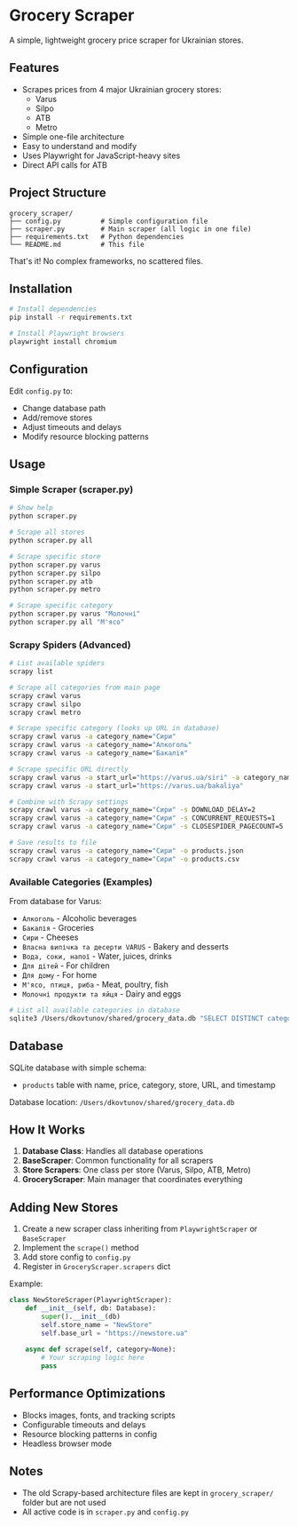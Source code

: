 # Grocery Scraper

A simple, lightweight grocery price scraper for Ukrainian stores.

## Features

- Scrapes prices from 4 major Ukrainian grocery stores:
  - Varus
  - Silpo
  - ATB
  - Metro
- Simple one-file architecture
- Easy to understand and modify
- Uses Playwright for JavaScript-heavy sites
- Direct API calls for ATB

## Project Structure

```
grocery_scraper/
├── config.py          # Simple configuration file
├── scraper.py         # Main scraper (all logic in one file)
├── requirements.txt   # Python dependencies
└── README.md          # This file
```

That's it! No complex frameworks, no scattered files.

## Installation

```bash
# Install dependencies
pip install -r requirements.txt

# Install Playwright browsers
playwright install chromium
```

## Configuration

Edit `config.py` to:
- Change database path
- Add/remove stores
- Adjust timeouts and delays
- Modify resource blocking patterns

## Usage

### Simple Scraper (scraper.py)
```bash
# Show help
python scraper.py

# Scrape all stores
python scraper.py all

# Scrape specific store
python scraper.py varus
python scraper.py silpo
python scraper.py atb
python scraper.py metro

# Scrape specific category
python scraper.py varus "Молочні"
python scraper.py all "М'ясо"
```

### Scrapy Spiders (Advanced)
```bash
# List available spiders
scrapy list

# Scrape all categories from main page
scrapy crawl varus
scrapy crawl silpo
scrapy crawl metro

# Scrape specific category (looks up URL in database)
scrapy crawl varus -a category_name="Сири"
scrapy crawl varus -a category_name="Алкоголь"
scrapy crawl varus -a category_name="Бакалія"

# Scrape specific URL directly
scrapy crawl varus -a start_url="https://varus.ua/siri" -a category_name="Сири"
scrapy crawl varus -a start_url="https://varus.ua/bakaliya"

# Combine with Scrapy settings
scrapy crawl varus -a category_name="Сири" -s DOWNLOAD_DELAY=2
scrapy crawl varus -a category_name="Сири" -s CONCURRENT_REQUESTS=1
scrapy crawl varus -a category_name="Сири" -s CLOSESPIDER_PAGECOUNT=5

# Save results to file
scrapy crawl varus -a category_name="Сири" -o products.json
scrapy crawl varus -a category_name="Сири" -o products.csv
```

### Available Categories (Examples)
From database for Varus:
- `Алкоголь` - Alcoholic beverages
- `Бакалія` - Groceries 
- `Сири` - Cheeses
- `Власна випічка та десерти VARUS` - Bakery and desserts
- `Вода, соки, напої` - Water, juices, drinks
- `Для дітей` - For children
- `Для дому` - For home
- `М'ясо, птиця, риба` - Meat, poultry, fish
- `Молочні продукти та яйця` - Dairy and eggs

```bash
# List all available categories in database
sqlite3 /Users/dkovtunov/shared/grocery_data.db "SELECT DISTINCT category FROM categories WHERE store='Varus';"
```

## Database

SQLite database with simple schema:
- `products` table with name, price, category, store, URL, and timestamp

Database location: `/Users/dkovtunov/shared/grocery_data.db`

## How It Works

1. **Database Class**: Handles all database operations
2. **BaseScraper**: Common functionality for all scrapers  
3. **Store Scrapers**: One class per store (Varus, Silpo, ATB, Metro)
4. **GroceryScraper**: Main manager that coordinates everything

## Adding New Stores

1. Create a new scraper class inheriting from `PlaywrightScraper` or `BaseScraper`
2. Implement the `scrape()` method
3. Add store config to `config.py`
4. Register in `GroceryScraper.scrapers` dict

Example:
```python
class NewStoreScraper(PlaywrightScraper):
    def __init__(self, db: Database):
        super().__init__(db)
        self.store_name = "NewStore"
        self.base_url = "https://newstore.ua"
    
    async def scrape(self, category=None):
        # Your scraping logic here
        pass
```

## Performance Optimizations

- Blocks images, fonts, and tracking scripts
- Configurable timeouts and delays
- Resource blocking patterns in config
- Headless browser mode

## Notes

- The old Scrapy-based architecture files are kept in `grocery_scraper/` folder but are not used
- All active code is in `scraper.py` and `config.py`